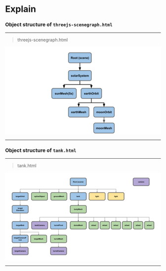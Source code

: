 # Explain

### Object structure of `threejs-scenegraph.html`
---
> threejs-scenegraph.html

![threejs-scenegraph](./assets/scenegraph-sun-earth-moon.svg)

---


### Object structure of `tank.html`
---
> tank.html

![threejs-scenegraph](./assets/scenegraph-tank.svg)

---
